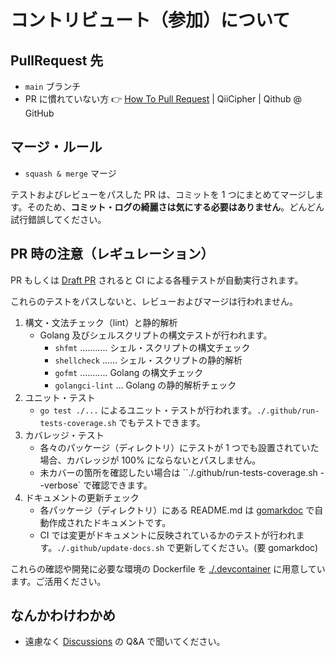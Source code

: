 # コントリビュート（参加）について

## PullRequest 先

- `main` ブランチ
- PR に慣れていない方 👉 [How To Pull Request](https://github.com/Qithub-BOT/QiiCipher/blob/master/.github/HOW_TO_PULL_REQUEST.md) | QiiCipher | Qithub @ GitHub

## マージ・ルール

- `squash & merge` マージ

テストおよびレビューをパスした PR は、コミットを 1 つにまとめてマージします。そのため、**コミット・ログの綺麗さは気にする必要はありません**。どんどん試行錯誤してください。

## PR 時の注意（レギュレーション）

PR もしくは [Draft PR](https://github.blog/jp/2019-02-19-introducing-draft-pull-requests/) されると CI による各種テストが自動実行されます。

これらのテストをパスしないと、レビューおよびマージは行われません。

1. 構文・文法チェック（lint）と静的解析
    - Golang 及びシェルスクリプトの構文テストが行われます。
        - `shfmt` ........... シェル・スクリプトの構文チェック
        - `shellcheck` ...... シェル・スクリプトの静的解析
        - `gofmt` ........... Golang の構文チェック
        - `golangci-lint` ... Golang の静的解析チェック
2. ユニット・テスト
    - `go test ./...` によるユニット・テストが行われます。`./.github/run-tests-coverage.sh` でもテストできます。
3. カバレッジ・テスト
    - 各々のパッケージ（ディレクトリ）にテストが 1 つでも設置されていた場合、カバレッジが 100% にならないとパスしません。
    - 未カバーの箇所を確認したい場合は ``./.github/run-tests-coverage.sh --verbose` で確認できます。
4. ドキュメントの更新チェック
    - 各パッケージ（ディレクトリ）にある README.md は [gomarkdoc](https://github.com/princjef/gomarkdoc) で自動作成されたドキュメントです。
    - CI では変更がドキュメントに反映されているかのテストが行われます。`./.github/update-docs.sh` で更新してください。(要 gomarkdoc)

これらの確認や開発に必要な環境の Dockerfile を [./.devcontainer](.devcontainer) に用意しています。ご活用ください。

## なんかわけわかめ

- 遠慮なく [Discussions](https://github.com/Qithub-BOT/QiiTrans/discussions) の Q&A で聞いてください。
